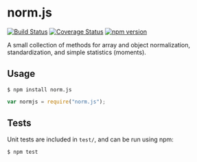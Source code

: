 norm.js
=======

[![Build Status](https://travis-ci.org/tinybike/norm.js.svg)](https://travis-ci.org/tinybike/norm.js)
[![Coverage Status](https://coveralls.io/repos/tinybike/norm.js/badge.svg?branch=master&service=github)](https://coveralls.io/github/tinybike/norm.js?branch=master)
[![npm version](https://badge.fury.io/js/norm.js.svg)](https://badge.fury.io/js/norm.js)

A small collection of methods for array and object normalization, standardization, and simple statistics (moments).

Usage
-----
```
$ npm install norm.js
```
```javascript
var normjs = require("norm.js");
```

Tests
-----

Unit tests are included in `test/`, and can be run using npm:
```
$ npm test
```
